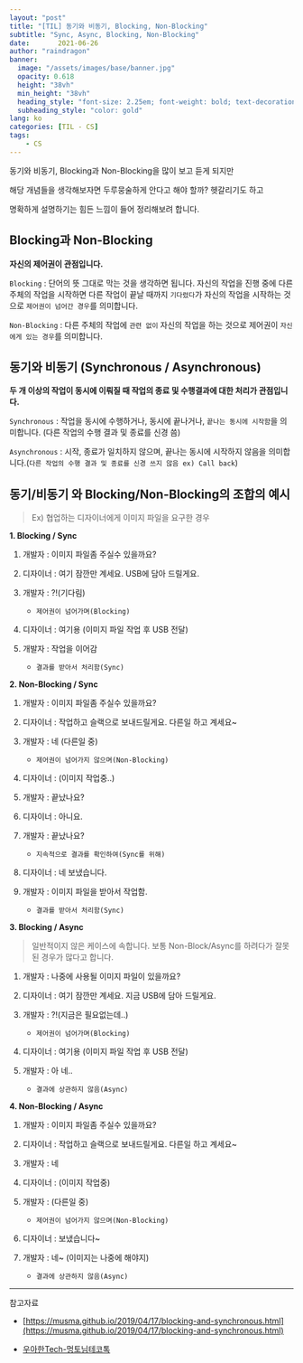 ```yaml
---
layout: "post"
title: "[TIL] 동기와 비동기, Blocking, Non-Blocking"
subtitle: "Sync, Async, Blocking, Non-Blocking"
date:       2021-06-26
author: "raindragon"
banner:
  image: "/assets/images/base/banner.jpg"
  opacity: 0.618
  height: "38vh"
  min_height: "38vh"
  heading_style: "font-size: 2.25em; font-weight: bold; text-decoration: underline"
  subheading_style: "color: gold"
lang: ko
categories: [TIL - CS]
tags:
    - CS
---
```


동기와 비동기, Blocking과 Non-Blocking을 많이 보고 듣게 되지만

해당 개념들을 생각해보자면 두루뭉술하게 안다고 해야 할까? 헷갈리기도 하고

명확하게 설명하기는 힘든 느낌이 들어 정리해보려 합니다.


## Blocking과 Non-Blocking

**자신의 제어권이 관점입니다.**

`Blocking` : 단어의 뜻 그대로 막는 것을 생각하면 됩니다. 자신의 작업을 진행 중에 다른 주체의 작업을 시작하면 다른 작업이 끝날 때까지 `기다렸다`가 자신의 작업을 시작하는 것으로 `제어권이 넘어간 경우`를 의미합니다.

`Non-Blocking` : 다른 주체의 작업에 `관련 없이` 자신의 작업을 하는 것으로 제어권이 `자신에게 있는 경우`를 의미합니다.


## 동기와 비동기 (Synchronous / Asynchronous)

**두 개 이상의 작업이 동시에 이뤄질 때 작업의 종료 및 수행결과에 대한 처리가 관점입니다.**

`Synchronous` : 작업을 동시에 수행하거나, 동시에 끝나거나, `끝나는 동시에 시작함`을 의미합니다. (다른 작업의 수행 결과 및 종료를 신경 씀)

`Asynchronous` : 시작, 종료가 일치하지 않으며, 끝나는 동시에 시작하지 않음을 의미합니다.(`다른 작업의 수행 결과 및 종료를 신경 쓰지 않음 ex) Call back`)


## 동기/비동기 와 Blocking/Non-Blocking의 조합의 예시

> Ex) 협업하는 디자이너에게 이미지 파일을 요구한 경우

**1. Blocking / Sync**

1. 개발자 : 이미지 파일좀 주실수 있을까요?

2. 디자이너 : 여기 잠깐만 계세요. USB에 담아 드릴게요.
  
3. 개발자 : ?!(기다림)

   - `제어권이 넘어가며(Blocking)`

4. 디자이너 : 여기용 (이미지 파일 작업 후 USB 전달)

5. 개발자 : 작업을 이어감

   - `결과를 받아서 처리함(Sync)`

**2. Non-Blocking / Sync**

1. 개발자 : 이미지 파일좀 주실수 있을까요?

2. 디자이너 : 작업하고 슬랙으로 보내드릴게요. 다른일 하고 계세요~

3. 개발자 : 네 (다른일 중)

   - `제어권이 넘어가지 않으며(Non-Blocking)`

4. 디자이너 : (이미지 작업중..)

5. 개발자 : 끝났나요?

6. 디자이너 : 아니요.

7. 개발자 : 끝났나요?

   - `지속적으로 결과를 확인하여(Sync를 위해)`

8. 디자이너 : 네 보냈습니다.

9. 개발자 : 이미지 파일을 받아서 작업함.

   - `결과를 받아서 처리함(Sync)`

**3. Blocking / Async**

> 일반적이지 않은 케이스에 속합니다. 보통 Non-Block/Async를 하려다가 잘못된 경우가 많다고 합니다.

1. 개발자 : 나중에 사용될 이미지 파일이 있을까요?

2. 디자이너 : 여기 잠깐만 계세요. 지금 USB에 담아 드릴게요.

3. 개발자 : ?!(지금은 필요없는데..)

   - `제어권이 넘어가며(Blocking)`

4. 디자이너 : 여기용 (이미지 파일 작업 후 USB 전달)

5. 개발자 : 아 네..

   - `결과에 상관하지 않음(Async)`

**4. Non-Blocking / Async**

1. 개발자 : 이미지 파일좀 주실수 있을까요?

2. 디자이너 : 작업하고 슬랙으로 보내드릴게요. 다른일 하고 계세요~

3. 개발자 : 네

4. 디자이너 : (이미지 작업중)

5. 개발자 : (다른일 중)

   - `제어권이 넘어가지 않으며(Non-Blocking)`

6. 디자이너 : 보냈습니다~

7. 개발자 : 네~ (이미지는 나중에 해야지)

   - `결과에 상관하지 않음(Async)`




___

참고자료

- [https://musma.github.io/2019/04/17/blocking-and-synchronous.html](https://musma.github.io/2019/04/17/blocking-and-synchronous.html)

- [우아한Tech-멍토님테코톡](https://www.youtube.com/watch?v=IdpkfygWIMk)
